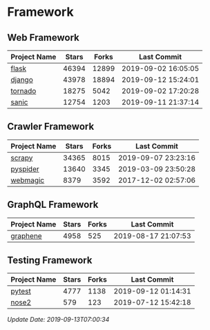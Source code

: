 # Framework

## Web Framework

| Project Name | Stars | Forks | Last Commit |
| ------------ | ----- | ----- | ----------- |
| [flask](https://github.com/pallets/flask) | 46394 | 12899 | 2019-09-02 16:05:05 |
| [django](https://github.com/django/django) | 43978 | 18894 | 2019-09-12 15:24:01 |
| [tornado](https://github.com/tornadoweb/tornado) | 18275 | 5042 | 2019-09-02 17:20:28 |
| [sanic](https://github.com/huge-success/sanic) | 12754 | 1203 | 2019-09-11 21:37:14 |

## Crawler Framework

| Project Name | Stars | Forks | Last Commit |
| ------------ | ----- | ----- | ----------- |
| [scrapy](https://github.com/scrapy/scrapy) | 34365 | 8015 | 2019-09-07 23:23:16 |
| [pyspider](https://github.com/binux/pyspider) | 13640 | 3345 | 2019-03-09 23:50:28 |
| [webmagic](https://github.com/code4craft/webmagic) | 8379 | 3592 | 2017-12-02 02:57:06 |

## GraphQL Framework

| Project Name | Stars | Forks | Last Commit |
| ------------ | ----- | ----- | ----------- |
| [graphene](https://github.com/graphql-python/graphene) | 4958 | 525 | 2019-08-17 21:07:53 |

## Testing Framework

| Project Name | Stars | Forks | Last Commit |
| ------------ | ----- | ----- | ----------- |
| [pytest](https://github.com/pytest-dev/pytest) | 4777 | 1138 | 2019-09-12 01:14:31 |
| [nose2](https://github.com/nose-devs/nose2) | 579 | 123 | 2019-07-12 15:42:18 |

*Update Date: 2019-09-13T07:00:34*